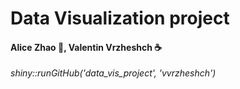 # Data Visualization project

#### Alice Zhao :panda_face:, Valentin Vrzheshch :coffee:

_shiny::runGitHub('data_vis_project', 'vvrzheshch')_


